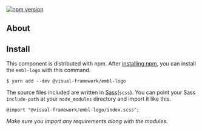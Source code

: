 [![npm version](https://badge.fury.io/js/%40visual-framework%2Fembl-logo.svg)](https://badge.fury.io/js/%40visual-framework%2Fembl-logo)

## About

## Install

This component is distributed with npm. After [installing npm](https://www.npmjs.com/get-npm), you can install the `embl-logo` with this command.

```
$ yarn add --dev @visual-framework/embl-logo
```

The source files included are written in [Sass](http://sass-lang.com)(`scss`). You can point your Sass `include-path` at your `node_modules` directory and import it like this.

```
@import "@visual-framework/embl-logo/index.scss";
```

_Make sure you import any requirements along with the modules._
